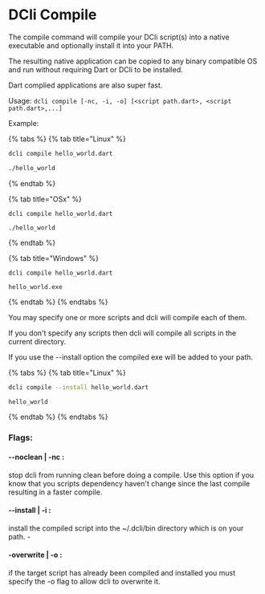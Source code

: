 # DCli Compile

The compile command will compile your DCli script\(s\) into a native executable and optionally install it into your PATH.

The resulting native application can be copied to any binary compatible OS and run without requiring Dart or DCli to be installed.

Dart complied applications are also super fast.

Usage: `dcli compile [-nc, -i, -o] [<script path.dart>, <script path.dart>,...]`

Example:

{% tabs %}
{% tab title="Linux" %}
```bash
dcli compile hello_world.dart

./hello_world
```
{% endtab %}

{% tab title="OSx" %}
```
dcli compile hello_world.dart

./hello_world
```
{% endtab %}

{% tab title="Windows" %}
```
dcli compile hello_world.dart

hello_world.exe
```
{% endtab %}
{% endtabs %}

You may specify one or more scripts and dcli will compile each of them.

If you don't specify any scripts then dcli will compile all scripts in the current directory.

If you use the --install option the compiled exe will be added to your path.

{% tabs %}
{% tab title="Linux" %}
```bash
dcli compile --install hello_world.dart

hello_world
```
{% endtab %}
{% endtabs %}

### Flags:

####  --noclean \| -nc : 

stop dcli from running clean before doing a compile. Use this option if you know that you scripts dependency haven't change since the last compile resulting in a faster compile.

####  --install \| -i : 

install the compiled script into the ~/.dcli/bin directory which is on your path. -

#### -overwrite \| -o :

 if the target script has already been compiled and installed you must specify the -o flag to allow dcli to overwrite it.

